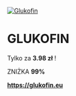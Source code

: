 
[![Glukofin](https://i.ibb.co/vxcFBdZ/GLUKOFIN-2.jpg 'Glukofin')](https://glukofin.eu)
# GLUKOFIN

Tylko za **3.98 zł** !

ZNIŻKA **99%**

**https://glukofin.eu**

